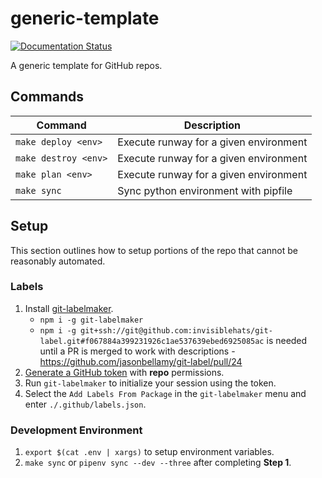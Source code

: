 # generic-template

[![Documentation Status](https://readthedocs.org/projects/generic-template/badge/?version=stable)](https://generic-template.readthedocs.io/en/stable/)

A generic template for GitHub repos.

## Commands

| Command               | Description                            |
|-----------------------|----------------------------------------|
| `make deploy <env>`   | Execute runway for a given environment |
| `make destroy <env>`  | Execute runway for a given environment |
| `make plan <env>`     | Execute runway for a given environment |
| `make sync`           | Sync python environment with pipfile   |

## Setup

This section outlines how to setup portions of the repo that cannot be reasonably automated.

### Labels

1. Install [git-labelmaker](https://github.com/himynameisdave/git-labelmaker).
   - `npm i -g git-labelmaker`
   - `npm i -g git+ssh://git@github.com:invisiblehats/git-label.git#f067884a399231926c1ae537639ebed6925085ac` is needed until a PR is merged to work with descriptions - <https://github.com/jasonbellamy/git-label/pull/24>
2. [Generate a GitHub token](https://github.com/settings/tokens) with **repo** permissions.
3. Run `git-labelmaker` to initialize your session using the token.
4. Select the `Add Labels From Package` in the `git-labelmaker` menu and enter `./.github/labels.json`.

### Development Environment

1. `export $(cat .env | xargs)` to setup environment variables.
2. `make sync` or `pipenv sync --dev --three` after completing **Step 1**.
